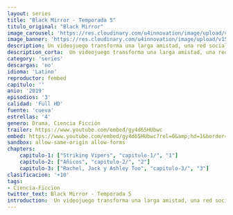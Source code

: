 ```yaml
---
layout: series
title: "Black Mirror - Temporada 5"
titulo_original: "Black Mirror"
image_carousel: 'https://res.cloudinary.com/u4innovation/image/upload/v1562453396/black5-poster-min_dvphz8.jpg'
image_banner: 'https://res.cloudinary.com/u4innovation/image/upload/v1562453397/black-5-min_c6urlh.jpg'
description: Un videojuego transforma una larga amistad, una red social debe hacer frente a un secuestro y una adolescente intima con la versión virtual de su cantante favorita.
description_corta:  Un videojuego transforma una larga amistad, una red social debe hacer frente a un secuestro y una adolescente intima con la versión virtual de su cantante favorita.
category: 'series'
descargas: 'no'
idioma: 'Latino'
reproductor: fembed
capitulo: ''
anio: '2019'
episodios: '3'
calidad: 'Full HD'
fuente: 'cueva'
estrellas: '4'
genero: Drama, Ciencia Ficción
trailer: https://www.youtube.com/embed/gy4d65HUbwc
embed: https://www.youtube.com/embed/gy4d65HUbwc?rel=0&amp;hd=1&border=0&wmode=opaque&enablejsapi=1&modestbranding=1&controls=1&showinfo=1
sandbox: allow-same-origin allow-forms 
chapters:
    capitulo-1: ["Striking Vipers", "capitulo-1/", "1"]
    capitulo-2: ["Añicos", "capitulo-2/", "2"]
    capitulo-3: ["Rachel, Jack y Ashley Too", "capitulo-3/", "3"]
clasificacion: '+10'
tags:
- Ciencia-Ficcion
twitter_text: Black Mirror - Temporada 5
introduction:  Un videojuego transforma una larga amistad, una red social debe hacer frente a un secuestro y una adolescente intima con la versión virtual de su cantante favorita.
---
```












